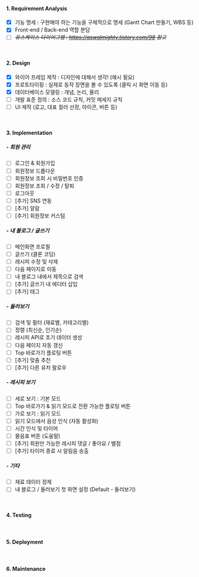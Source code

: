 #### 1. Requirement Analysis

- [x] 기능 명세 : 구현해야 하는 기능을 구체적으로 명세 (Gantt Chart 만들기, WBS 등)
- [x] Front-end / Back-end 역할 분담
- [ ] <s>*유스케이스 다이어그램 : https://aswalmighty.tistory.com/98 참고*</s>

<br>

#### 2. Design

- [x] 와이어 프레임 제작 : 디자인에 대해서 생각! (예시 필요)
- [x] 프로토타이핑 : 실제로 동작 장면을 볼 수 있도록 (클릭 시 화면 이동 등)
- [x] 데이터베이스 모델링 : 개념, 논리, 물리
- [ ] 개발 표준 정의 : 소스 코드 규칙, 커밋 메세지 규칙
- [ ] UI 제작 (로고, 대표 컬러 선정, 아이콘, 버튼 등)

<br>

#### 3. Implementation

##### - 회원 관리

- [ ] 로그인 & 회원가입
- [ ] 회원정보 드롭다운
- [ ] 회원정보 조회 시 비밀번호 인증
- [ ] 회원정보 조회 / 수정 / 탈퇴
- [ ] 로그아웃
- [ ] [추가] SNS 연동
- [ ] [추가] 알람
- [ ] [추가] 회원정보 커스텀

##### - 내 블로그 / 글쓰기

- [ ] 메인화면 프로필
- [ ] 글쓰기 (클론 코딩)
- [ ] 레시피 수정 및 삭제
- [ ] 다음 페이지로 이동
- [ ] 내 블로그 내에서 제목으로 검색
- [ ] [추가] 글쓰기 내 에디터 삽입
- [ ] [추가] 태그

##### - 둘러보기

- [ ] 검색 및 필터 (재료별, 카테고리별)
- [ ] 정렬 (최신순, 인기순)
- [ ] 레시피 API로 초기 데이터 생성
- [ ] 다음 페이지 자동 갱신
- [ ] Top 바로가기 플로팅 버튼
- [ ] [추가] 맞춤 추천
- [ ] [추가] 다른 유저 팔로우

##### - 레시피 보기

- [ ] 세로 보기 : 기본 모드
- [ ] Top 바로가기 & 읽기 모드로 전환 가능한 플로팅 버튼
- [ ] 가로 보기 : 읽기 모드
- [ ] 읽기 모드에서 음성 인식 (자동 활성화)
- [ ] 시간 인식 및 타이머
- [ ] 물음표 버튼 (도움말)
- [ ] [추가] 회원만 가능한 레시피 댓글 / 좋아요 / 별점
- [ ] [추가] 타이머 종료 시 알림음 송출

##### - 기타

- [ ] 재료 데이터 정제
- [ ] 내 블로그 / 둘러보기 첫 화면 설정 (Default - 둘러보기)

<br>

#### 4. Testing

<br>

#### 5. Deployment

<br>

#### 6. Maintenance

<br>